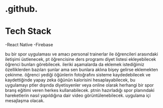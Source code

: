 # .github.

# Tech Stack
-React Native
-Firebase


bu bir spor uygulaması ve amacı personal trainerlar ile öğrencileri arasındaki iletişimi üstlenecek, pt öğrencisine ders programı diyet listesi ekleyebilecek öğrenci bunları görebilecek.
ileriki aşamalarda da eklemek istediğimiz özelliklerden bazıları şunlar ama sen bunlara aklına bişey gelirse eklemekten çekinme.
öğrenci yediği öğünlerin fotoğrafını sisteme kaydedebilecek ve kaydettiğinde yapay zeka öğünün kalorisini hesaplayabilecek, bu uygulamayı ptler dışında diyetisyenler veya online olarak herhangi bir spor branş eğitimi veren herkes kullanabilecek.
ptnin hazırladığı spor planındaki hareketlerin nasıl yapıldığına dair video görüntülenebilecek.
uygulama içi mesajlaşma olacak.
